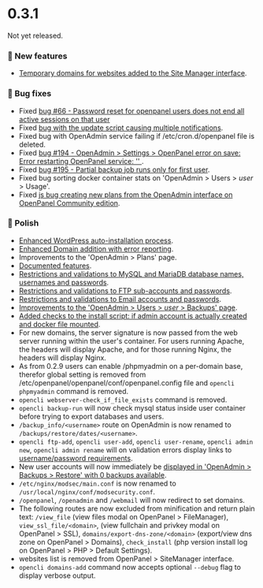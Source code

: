 
# 0.3.1

Not yet released.


### 🚀 New features
- [Temporary domains for websites added to the Site Manager interface](/docs/panel/applications/wordpress/#preview-with-temporary-link).

### 🐛 Bug fixes
- Fixed [bug #66 - Password reset for openpanel users does not end all active sessions on that user](https://github.com/stefanpejcic/OpenPanel/issues/66)
- Fixed [bug with the update script causing multiple notifications](https://community.openpanel.org/d/104-bug-in-update-script-from-029-to-030).
- Fixed bug with OpenAdmin service failing if /etc/cron.d/openpanel file is deleted.
- Fixed [bug #194 - OpenAdmin > Settings > OpenPanel error on save: Error restarting OpenPanel service: '' ](https://github.com/stefanpejcic/OpenPanel/issues/194).
- Fixed [bug #195 - Partial backup job runs only for first user](https://github.com/stefanpejcic/OpenPanel/issues/195).
- Fixed bug sorting docker container stats on 'OpenAdmin > Users > *user* > Usage'.
- Fixed [js bug creating new plans from the OpenAdmin interface on OpenPanel Community edition](https://media.discordapp.net/attachments/1205652108213485571/1291779899442335927/image.png?ex=67015748&is=670005c8&hm=b74aa02b4a44c988843fd55656985702d6d279490aaf2d25186e5a90a71d097f&=&format=webp&quality=lossless&width=1162&height=614).


### 💅 Polish
- [Enhanced WordPress auto-installation process](https://i.postimg.cc/9Q9cgn36/wp-installer-openpanel-032.gif).
- [Enhanced Domain addition with error reporting](https://i.postimg.cc/xTJYpTBx/adddomains-2024-10-05-17-32-24-ezgif-com-video-to-gif-converter-1.gif).
- Improvements to the 'OpenAdmin > Plans' page.
- [Documented features](/docs/admin/settings/openpanel/#enable-features).
- [Restrictions and validations to MySQL and MariaDB database names, usernames and passwords](/docs/articles/accounts/forbidden-usernames/#mysql--mariadb).
- [Restrictions and validations to FTP sub-accounts and passwords](/docs/articles/accounts/forbidden-usernames/#ftp).
- [Restrictions and validations to Email accounts and passwords](/docs/articles/accounts/forbidden-usernames/#emails).
- [Improvements to the 'OpenAdmin > Users > *user* > Backups' page](https://i.postimg.cc/3Nc6Kmd0/2024-09-30-14-41.png).
- [Added checks to the install script: if admin account is actually created and docker file mounted](https://github.com/stefanpejcic/OpenPanel/commit/b1ee609d0723447fccbd090d83f198949008fb42).
- For new domains, the server signature is now passed from the web server running within the user's container. For users running Apache, the headers will display Apache, and for those running Nginx, the headers will display Nginx.
- As from 0.2.9 users can enable /phpmyadmin on a per-domain base, therefor global setting is removed from /etc/openpanel/openpanel/conf/openpanel.config file and `opencli phpmyadmin` command is removed.
- `opencli webserver-check_if_file_exists` command is removed.
- `opencli backup-run` will now check mysql status inside user container before trying to export databases and users.
- `/backup_info/<username>` route on OpenAdmin is now renamed to `/backups/restore/dates/<username>`.
- `opencli ftp-add`, `opencli user-add`, `opencli user-rename`, `opencli admin new`, `opencli admin rename` will on validation errors display links to [username/password requirements](/docs/articles/accounts/forbidden-usernames).
- New user accounts will now immediately be [displayed in 'OpenAdmin > Backups > Restore' with 0 backups available](https://i.postimg.cc/WpZHbCcW/2024-10-01-12-36.png).
- `/etc/nginx/modsec/main.conf` is now renamed to `/usr/local/nginx/conf/modsecurity.conf`.
- `/openpanel`, `/openadmin` and `/webmail` will now redirect to set domains.
- The following routes are now excluded from minification and return plain text: `/view_file` (view files modal on OpenPanel > FileManager), `view_ssl_file/<domain>`, (view fullchain and privkey modal on OpenPanel > SSL), `domains/export-dns-zone/<domain>` (export/view dns zone on OpenPanel > Domains), `check_install` (php version install log on OpenPanel > PHP > Default Settings).
- websites list is removed from OpenPanel > SiteManager interface.
- `opencli domains-add` command now accepts optional `--debug` flag to display verbose output.

